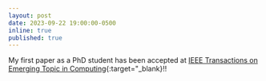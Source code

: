 ```yaml
---
layout: post
date: 2023-09-22 19:00:00-0500
inline: true
published: true
---
```


My first paper as a PhD student has been accepted at [IEEE Transactions on Emerging Topic in Computing](https://ieeexplore.ieee.org/document/10260275){:target="\_blank}!!
